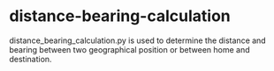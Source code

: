 # distance-bearing-calculation
distance_bearing_calculation.py is used to determine the distance and bearing between two geographical position or between home and destination.
